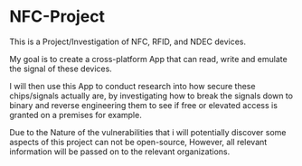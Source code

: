 # NFC-Project
This is a Project/Investigation of NFC, RFID, and NDEC devices.

My goal is to create a cross-platform App that can read, write and emulate the signal of these devices.

I will then use this App to conduct research into how secure these chips/signals actually are, 
by investigating how to break the signals down to binary and reverse engineering them to 
see if free or elevated access is granted on a premises for example.

Due to the Nature of the vulnerabilities that i will potentially discover some aspects of this project can 
not be open-source, However, all relevant information will be passed on to the relevant organizations.
